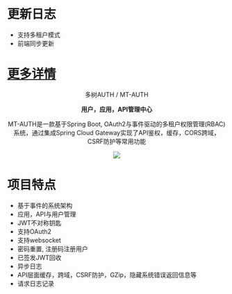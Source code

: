 # 更新日志
- 支持多租户模式
- 前端同步更新
# [更多详情](https://github.com/publicdevop2019/mt-auth/projects/1)
<p align="center" >
    多树AUTH / MT-AUTH
</p>
<p align="center">
  <strong>用户，应用，API管理中心</strong>
</p>
<p align="center">
  MT-AUTH是一款基于Spring Boot, OAuth2与事件驱动的多租户权限管理(RBAC)系统，通过集成Spring Cloud Gateway实现了API鉴权，缓存，CORS跨域，CSRF防护等常用功能
</p>

<p align="center">
    <img src="https://img.shields.io/github/last-commit/publicdevop2019/mt-auth.svg?style=flat-square" />
</p>

# 项目特点
- 基于事件的系统架构
- 应用，API与用户管理  
- JWT不对称钥匙
- 支持OAuth2 
- 支持websocket
- 密码重置, 注册码注册用户
- 已签发JWT回收
- 异步日志
- API层面缓存，跨域，CSRF防护，GZip，隐藏系统错误返回信息等
- 请求日志记录